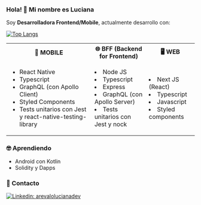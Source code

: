 ### Hola! 👋 Mi nombre es Luciana

Soy **Desarrolladora Frontend/Mobile**, actualmente desarrollo con:

[![Top Langs](https://github-readme-stats.vercel.app/api/top-langs/?username=arevalu&theme=material-palenight&hide=html,css,handlebars,ruby,makefile,starlark,shell,dockerfile,c%2B%2B,objective-c%2B%2B&langs_count=5)](https://github.com/arevalu?tab=repositories)

<table class="table">
  <tbody>
    <tr>
      <th>
        📱 <b>MOBILE</b>
      </th>
      <th>
        🌐 <b>BFF</b> (Backend for Frontend)
      </th>
      <th>
        🖥 <b>WEB</b>
      </th>
    </tr>
    <tr>
      <td>
        <ul>
          <li>React Native</li>
          <li>Typescript</li>
          <li>GraphQL (con Apollo Client)</li>
          <li>Styled Components</li>
          <li>Tests unitarios con Jest y react-native-testing-library</li>
        </ul>
      </td>
      <td>
        <li>Node JS</li>
        <li>Typescript</li>
        <li>Express</li>
        <li>GraphQL (con Apollo Server)</li>
        <li>Tests unitarios con Jest y nock</li>
      </td>
      <td>
        <li>Next JS (React)</li>
        <li>Typescript</li>
        <li>Javascript</li>
        <li>Styled components</li>
      </td>
    </tr>
  </tbody>
</table>

### 🤓 Aprendiendo
* Android con Kotlin
* Solidity y Dapps  

<!-- [![Readme Card](https://github-readme-stats.vercel.app/api/pin/?username=arevalu&theme=material-palenight&repo=android-job-finder-ui)](https://github.com/anuraghazra/github-readme-stats) -->

### 💬 Contacto

[![Linkedin: arevalolucianadev](https://img.shields.io/badge/-arevalolucianadev-blue?style=for-the-badge&logo=Linkedin&logoColor=white&logoWidth=50&link=https://www.linkedin.com/in/arevalolucianadev/)](https://www.linkedin.com/in/arevalolucianadev/)
  
<!-- [![Top Langs](https://github-readme-stats.vercel.app/api/top-langs/?username=arevalu&theme=material-palenight&hide=html,css,handlebars,ruby,makefile,starlark,shell,dockerfile,c%2B%2B,objective-c%2B%2B&langs_count=10)](https://github.com/arevalu?tab=repositories) --!

<!--
**arevalolucianadg/arevalolucianadg** is a ✨ _special_ ✨ repository because its `README.md` (this file) appears on your GitHub profile.

Here are some ideas to get you started:

- 🔭 I’m currently working on ...
- 🌱 I’m currently learning ...
- 👯 I’m looking to collaborate on ...
- 🤔 I’m looking for help with ...
- 💬 Ask me about ...
- 📫 How to reach me: ...
- 😄 Pronouns: ...
- ⚡ Fun fact: ...
-->
